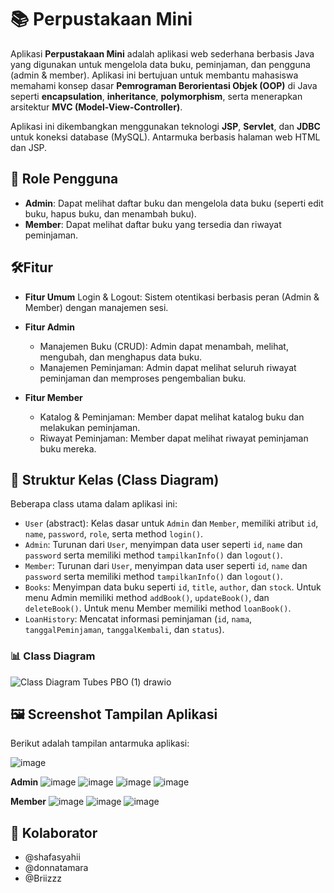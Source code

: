 # **📚 Perpustakaan Mini**

Aplikasi **Perpustakaan Mini** adalah aplikasi web sederhana berbasis Java yang digunakan untuk mengelola data buku, peminjaman, dan pengguna (admin & member). Aplikasi ini bertujuan untuk membantu mahasiswa memahami konsep dasar **Pemrograman Berorientasi Objek (OOP)** di Java seperti **encapsulation**, **inheritance**, **polymorphism**, serta menerapkan arsitektur **MVC (Model-View-Controller)**. 

Aplikasi ini dikembangkan menggunakan teknologi **JSP**, **Servlet**, dan **JDBC** untuk koneksi database (MySQL). Antarmuka berbasis halaman web HTML dan JSP.

## 👥 Role Pengguna

- **Admin**: Dapat melihat daftar buku dan mengelola data buku (seperti edit buku, hapus buku, dan menambah buku).
- **Member**: Dapat melihat daftar buku yang tersedia dan riwayat peminjaman.

## 🛠️Fitur
- **Fitur Umum**
  Login & Logout: Sistem otentikasi berbasis peran (Admin & Member) dengan manajemen sesi.
  
- **Fitur Admin**
  - Manajemen Buku (CRUD): Admin dapat menambah, melihat, mengubah, dan menghapus data buku.
  - Manajemen Peminjaman: Admin dapat melihat seluruh riwayat peminjaman dan memproses pengembalian buku.
    
- **Fitur Member**
  - Katalog & Peminjaman: Member dapat melihat katalog buku dan melakukan peminjaman.
  - Riwayat Peminjaman: Member dapat melihat riwayat peminjaman buku mereka.

## 🧱 Struktur Kelas (Class Diagram)

Beberapa class utama dalam aplikasi ini:
- `User` (abstract): Kelas dasar untuk `Admin` dan `Member`, memiliki atribut `id`, `name`, `password`, `role`, serta method `login()`.
- `Admin`: Turunan dari `User`, menyimpan data user seperti `id`, `name` dan `password` serta memiliki method `tampilkanInfo()` dan `logout()`.
- `Member`: Turunan dari `User`, menyimpan data user seperti `id`, `name` dan `password` serta memiliki method `tampilkanInfo()` dan `logout()`.
- `Books`: Menyimpan data buku seperti `id`, `title`, `author`, dan `stock`. Untuk menu Admin memiliki method `addBook()`, `updateBook()`, dan `deleteBook()`. Untuk menu Member memiliki method `loanBook()`.
- `LoanHistory`: Mencatat informasi peminjaman (`id`, `nama`, `tanggalPeminjaman`, `tanggalKembali`, dan `status`).

### 📊 Class Diagram
![Class Diagram Tubes PBO (1) drawio](https://github.com/user-attachments/assets/f3af258b-a0aa-4e37-8414-9fe1cf8fac83)

## 🖼 Screenshot Tampilan Aplikasi

Berikut adalah tampilan antarmuka aplikasi:

![image](https://github.com/user-attachments/assets/3fd752b0-7b00-41c3-954b-16653b77ed21)


**Admin**
![image](https://github.com/user-attachments/assets/53340690-dbad-4341-b17d-9a37d45ec7d6)
![image](https://github.com/user-attachments/assets/012fa7e0-7066-414d-82b0-16b698f1762b)
![image](https://github.com/user-attachments/assets/5068574a-aed8-4780-8280-ae80ad851bdf)
![image](https://github.com/user-attachments/assets/67db0e5e-e25e-44cf-8cb9-0d46e3ebb6e8)


**Member**
![image](https://github.com/user-attachments/assets/67e14c6f-460a-41ac-9c75-bcfbbb26f523)
![image](https://github.com/user-attachments/assets/26042e75-b605-4707-b817-6921fbb9df70)
![image](https://github.com/user-attachments/assets/00cda337-7450-40fa-870d-e05f41355c62)



## 🔗 Kolaborator
- @shafasyahii
- @donnatamara
- @Briizzz
